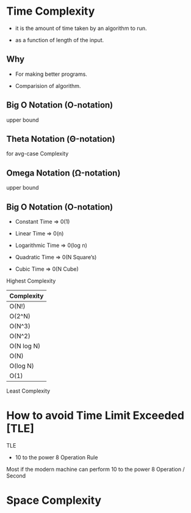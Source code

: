 # Time Complexity

- it is the amount of time taken by an algorithm to run. 

- as a function of length of the input.

## Why

- For making better programs.

- Comparision of algorithm.

## Big O Notation (O-notation)
upper bound 

## Theta Notation (Θ-notation)
for avg-case  Complexity

##  Omega Notation (Ω-notation)
upper bound 

## Big O Notation (O-notation)

- Constant Time => 0(1)

- Linear Time => 0(n) 

- Logarithmic Time => 0(log n)

- Quadratic Time => 0(N Square’s)

- Cubic Time => 0(N Cube)

Highest Complexity

| Complexity    |
|---------------|
| O(N!)         |
| O(2^N)        |
| O(N^3)        |
| O(N^2)        |
| O(N log N)    |
| O(N)          |
| O(log N)      |
| O(1)          |

Least Complexity


# How to avoid Time Limit Exceeded [TLE]

TLE

- 10 to the power 8 Operation Rule

Most if the modern machine can perform 10 to the power 8 Operation / Second

 # Space Complexity

 